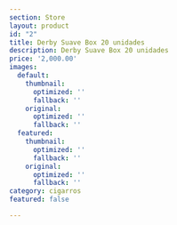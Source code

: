 ```yaml
---
section: Store
layout: product
id: "2"
title: Derby Suave Box 20 unidades
description: Derby Suave Box 20 unidades
price: '2,000.00'
images:
  default:
    thumbnail:
      optimized: ''
      fallback: ''
    original:
      optimized: ''
      fallback: ''
  featured:
    thumbnail:
      optimized: ''
      fallback: ''
    original:
      optimized: ''
      fallback: ''
category: cigarros
featured: false

---
```

